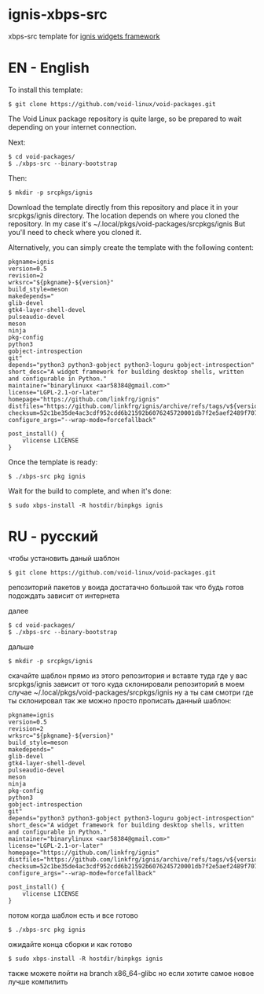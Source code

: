 # ignis-xbps-src
xbps-src template for [ignis widgets framework](https://github.com/linkfrg/ignis)

# EN - English
To install this template:
```
$ git clone https://github.com/void-linux/void-packages.git
```
The Void Linux package repository is quite large, so be prepared to wait depending on your internet connection.

Next:
```
$ cd void-packages/
$ ./xbps-src --binary-bootstrap
```
Then:
```
$ mkdir -p srcpkgs/ignis
```
Download the template directly from this repository and place it in your srcpkgs/ignis directory.
The location depends on where you cloned the repository. In my case it's ~/.local/pkgs/void-packages/srcpkgs/ignis
But you'll need to check where you cloned it.

Alternatively, you can simply create the template with the following content:
```
pkgname=ignis
version=0.5
revision=2
wrksrc="${pkgname}-${version}"
build_style=meson
makedepends="
glib-devel
gtk4-layer-shell-devel
pulseaudio-devel
meson
ninja
pkg-config
python3
gobject-introspection
git"
depends="python3 python3-gobject python3-loguru gobject-introspection"
short_desc="A widget framework for building desktop shells, written and configurable in Python."
maintainer="binarylinuxx <aar58384@gmail.com>"
license="LGPL-2.1-or-later"
homepage="https://github.com/linkfrg/ignis"
distfiles="https://github.com/linkfrg/ignis/archive/refs/tags/v${version}.tar.gz"
checksum=52c1be35de4ac3cdf952cdd6b21592b6076245720001db7f2e5aef2489f70768
configure_args="--wrap-mode=forcefallback"

post_install() {
    vlicense LICENSE
}
```
Once the template is ready:
```
$ ./xbps-src pkg ignis
```
Wait for the build to complete, and when it's done:
```
$ sudo xbps-install -R hostdir/binpkgs ignis
```
# RU - русский
чтобы установить даный шаблон
```
$ git clone https://github.com/void-linux/void-packages.git
```
репозиторий пакетов у воида достатачно большой так что будь готов подождать зависит от интернета

далее
```
$ cd void-packages/
$ ./xbps-src --binary-bootstrap
```

дальше
```
$ mkdir -p srcpkgs/ignis
```
скачайте шаблон прямо из этого репозитория и вставте туда где у вас srcpkgs/ignis
зависит от того куда склонировали репозиторий в моем случае ~/.local/pkgs/void-packages/srcpkgs/ignis
ну а ты сам смотри где ты склонировал
так же можно просто прописать данный шаблон:
```
pkgname=ignis
version=0.5
revision=2
wrksrc="${pkgname}-${version}"
build_style=meson
makedepends="
glib-devel
gtk4-layer-shell-devel
pulseaudio-devel
meson
ninja
pkg-config
python3
gobject-introspection
git"
depends="python3 python3-gobject python3-loguru gobject-introspection"
short_desc="A widget framework for building desktop shells, written and configurable in Python."
maintainer="binarylinuxx <aar58384@gmail.com>"
license="LGPL-2.1-or-later"
homepage="https://github.com/linkfrg/ignis"
distfiles="https://github.com/linkfrg/ignis/archive/refs/tags/v${version}.tar.gz"
checksum=52c1be35de4ac3cdf952cdd6b21592b6076245720001db7f2e5aef2489f70768
configure_args="--wrap-mode=forcefallback"

post_install() {
    vlicense LICENSE
}
```
потом когда шаблон есть и все готово
```
$ ./xbps-src pkg ignis
```
ожидайте конца сборки
и как готово
```
$ sudo xbps-install -R hostdir/binpkgs ignis
```
также можете пойти на branch x86_64-glibc но если хотите самое новое лучше компилить 